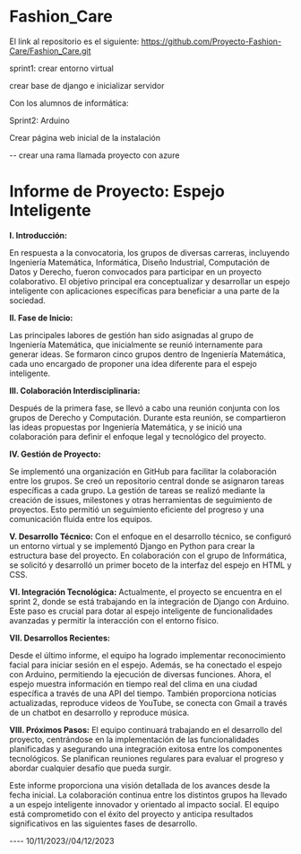 # Fashion_Care

El link al repositorio es el siguiente: https://github.com/Proyecto-Fashion-Care/Fashion_Care.git

sprint1: crear entorno virtual

crear base de django e inicializar servidor

Con los alumnos de informática:

Sprint2: Arduino

Crear página web inicial de la instalación

-- crear una rama llamada proyecto con azure

# Informe de Proyecto: Espejo Inteligente 

**I. Introducción:**

En respuesta a la convocatoria, los grupos de diversas carreras, incluyendo Ingeniería Matemática, Informática, Diseño Industrial, Computación de Datos y Derecho, fueron convocados para participar en un proyecto colaborativo. El objetivo principal era conceptualizar y desarrollar un espejo inteligente con aplicaciones específicas para beneficiar a una parte de la sociedad.

**II. Fase de Inicio:**

Las principales labores de gestión han sido asignadas al grupo de Ingeniería Matemática, que inicialmente se reunió internamente para generar ideas. Se formaron cinco grupos dentro de Ingeniería Matemática, cada uno encargado de proponer una idea diferente para el espejo inteligente.

**III. Colaboración Interdisciplinaria:**

Después de la primera fase, se llevó a cabo una reunión conjunta con los grupos de Derecho y Computación. Durante esta reunión, se compartieron las ideas propuestas por Ingeniería Matemática, y se inició una colaboración para definir el enfoque legal y tecnológico del proyecto.

**IV. Gestión de Proyecto:**

Se implementó una organización en GitHub para facilitar la colaboración entre los grupos. Se creó un repositorio central donde se asignaron tareas específicas a cada grupo. La gestión de tareas se realizó mediante la creación de issues, milestones y otras herramientas de seguimiento de proyectos. Esto permitió un seguimiento eficiente del progreso y una comunicación fluida entre los equipos.

**V. Desarrollo Técnico:**
Con el enfoque en el desarrollo técnico, se configuró un entorno virtual y se implementó Django en Python para crear la estructura base del proyecto. En colaboración con el grupo de Informática, se solicitó y desarrolló un primer boceto de la interfaz del espejo en HTML y CSS. 

**VI. Integración Tecnológica:**
Actualmente, el proyecto se encuentra en el sprint 2, donde se está trabajando en la integración de Django con Arduino. Este paso es crucial para dotar al espejo inteligente de funcionalidades avanzadas y permitir la interacción con el entorno físico.

**VII. Desarrollos Recientes:**

Desde el último informe, el equipo ha logrado implementar reconocimiento facial para iniciar sesión en el espejo. Además, se ha conectado el espejo con Arduino, permitiendo la ejecución de diversas funciones. Ahora, el espejo muestra información en tiempo real del clima en una ciudad específica a través de una API del tiempo. También proporciona noticias actualizadas, reproduce videos de YouTube, se conecta con Gmail a través de un chatbot en desarrollo y reproduce música.

**VIII. Próximos Pasos:**
El equipo continuará trabajando en el desarrollo del proyecto, centrándose en la implementación de las funcionalidades planificadas y asegurando una integración exitosa entre los componentes tecnológicos. Se planifican reuniones regulares para evaluar el progreso y abordar cualquier desafío que pueda surgir.

Este informe proporciona una visión detallada de los avances desde la fecha inicial. La colaboración continua entre los distintos grupos ha llevado a un espejo inteligente innovador y orientado al impacto social. El equipo está comprometido con el éxito del proyecto y anticipa resultados significativos en las siguientes fases de desarrollo.


---- 10/11/2023//04/12/2023
